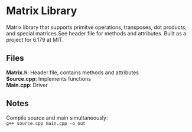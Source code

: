 # Matrix Library
Matrix library that supports primitve operations, transposes, dot products, and special matrices.See header file for methods and attributes. Built as a project for 6.179 at MIT.
## Files
 __Matrix.h__: Header file, contains methods and attributes  
 __Source.cpp__: Implements functions  
 __Main.cpp__: Driver 
## Notes
Compile source and main simultaneously:  
`g++ source.cpp main.cpp -o out`
 
